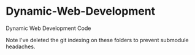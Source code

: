 Dynamic-Web-Development
=======================

Dynamic Web Development Code

Note I've deleted the git indexing on these folders to prevent submodule headaches.  
